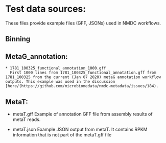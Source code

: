 # Test data sources:
These files provide example files (GFF, JSONs) used in NMDC workflows.

## Binning

## MetaG_annotation:
    * 1781_100325_functional_annotation_1000.gff
      First 1000 lines from 1781_100325_functional_annotation.gff from 1781_100325 from the current (Jan 07 2020) metaG annotation workflow outputs. This example was used in the discussion [here/(https://github.com/microbiomedata/nmdc-metadata/issues/184).

## MetaT:
   * metaT.gff
     Example of annotation GFF file from assembly results of metaT reads.
     
   * metaT.json
     Example JSON output from metaT. It contains RPKM information that is not part of the metaT.gff file


       
